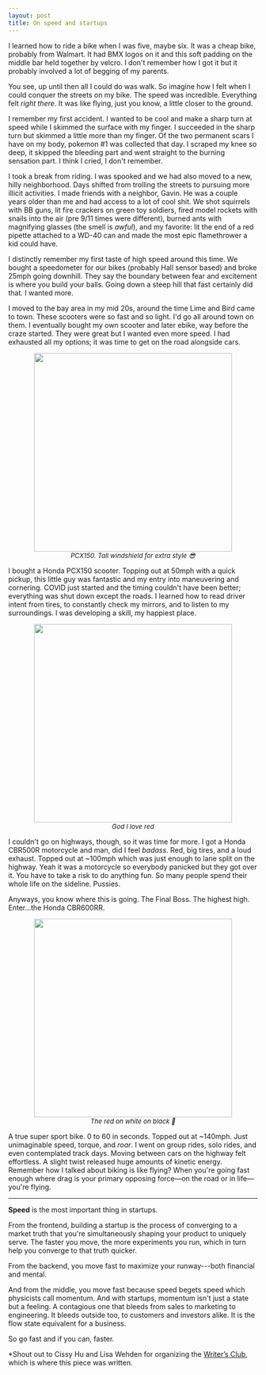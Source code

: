```yaml
---
layout: post
title: On speed and startups
---
```


I learned how to ride a bike when I was five, maybe six. It was a cheap bike, probably from Walmart. It had BMX logos on it and this soft padding on the middle bar held together by velcro. I don't remember how I got it but it probably involved a lot of begging of my parents. 

You see, up until then all I could do was walk. So imagine how I felt when I could conquer the streets on my bike. The speed was incredible. Everything felt *right there*. It was like flying, just you know, a little closer to the ground.

I remember my first accident. I wanted to be cool and make a sharp turn at speed while I skimmed the surface with my finger. I succeeded in the sharp turn but skimmed a little more than my finger. Of the two permanent scars I have on my body, pokemon #1 was collected that day. I scraped my knee so deep, it skipped the bleeding part and went straight to the burning sensation part. I think I cried, I don't remember.

I took a break from riding. I was spooked and we had also moved to a new, hilly neighborhood. Days shifted from trolling the streets to pursuing more illicit activities. I made friends with a neighbor, Gavin. He was a couple years older than me and had access to a lot of cool shit. We shot squirrels with BB guns, lit fire crackers on green toy soldiers, fired model rockets with snails into the air (pre 9/11 times were different), burned ants with magnifying glasses (the smell is _awful_), and my favorite: lit the end of a red pipette attached to a WD-40 can and made the most epic flamethrower a kid could have.

I distinctly remember my first taste of high speed around this time. We bought a speedometer for our bikes (probably Hall sensor based) and broke 25mph going downhill. They say the boundary between fear and excitement is where you build your balls. Going down a steep hill that fast certainly did that. I wanted more.

I moved to the bay area in my mid 20s, around the time Lime and Bird came to town. These scooters were so fast and so light. I'd go all around town on them. I eventually bought my own scooter and later ebike, way before the craze started. They were great but I wanted even more speed. I had exhausted all my options; it was time to get on the road alongside cars.

<p align="center">
<img width="400" src="https://i.imgur.com/68q7T2A.png"/>
<br/>
  <i style="font-size: small">PCX150. Tall windshield for extra style 😎</i>
</p>

I bought a Honda PCX150 scooter. Topping out at 50mph with a quick pickup, this little guy was fantastic and my entry into maneuvering and cornering. COVID just started and the timing couldn't have been better; everything was shut down except the roads. I learned how to read driver intent from tires, to constantly check my mirrors, and to listen to my surroundings. I was developing a skill, my happiest place.

<p align="center">
<img width="400" src="https://i.imgur.com/tPbkItU.png"/>
<br/>
  <i style="font-size: small">God I love red</i>
</p>

I couldn't go on highways, though, so it was time for more. I got a Honda CBR500R motorcycle and man, did I feel *badass*. Red, big tires, and a loud exhaust. Topped out at ~100mph which was just enough to lane split on the highway. Yeah it was a motorcycle so everybody panicked but they got over it. You have to take a risk to do anything fun. So many people spend their whole life on the sideline. Pussies.

Anyways, you know where this is going. The Final Boss. The highest high. Enter…the Honda CBR600RR.

<p align="center">
<img width="400" src="https://i.imgur.com/VIkGwTk.png"/>
<br/>
  <i style="font-size: small">The red on white on black 🤤</i>
</p>

A true super sport bike. 0 to 60 in seconds. Topped out at ~140mph. Just unimaginable speed, torque, and _roar_. I went on group rides, solo rides, and even contemplated track days. Moving between cars on the highway felt effortless. A slight twist released huge amounts of kinetic energy. Remember how I talked about biking is like flying? When you're going fast enough where drag is your primary opposing force—on the road or in life—you're flying.

-------------

**Speed** is the most important thing in startups.

From the frontend, building a startup is the process of converging to a market truth that you're simultaneously shaping your product to uniquely serve. The faster you move, the more experiments you run, which in turn help you converge to that truth quicker. 

From the backend, you move fast to maximize your runway---both financial and mental.

And from the middle, you move fast because speed begets speed which physicists call momentum. And with startups, momentum isn't just a state but a feeling. A contagious one that bleeds from sales to marketing to engineering. It bleeds outside too, to customers and investors alike. It is the flow state equivalent for a business. 

So go fast and if you can, faster.

*Shout out to Cissy Hu and Lisa Wehden for organizing the [Writer’s Club](https://twitter.com/joinwritingclub?lang=en), which is where this piece was written.

